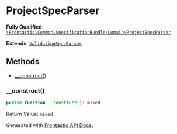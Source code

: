 #  ProjectSpecParser

**Fully Qualified**: [`\Frontastic\Common\SpecificationBundle\Domain\ProjectSpecParser`](../../../../src/php/SpecificationBundle/Domain/ProjectSpecParser.php)

**Extends**: [`ValidatingSpecParser`](ValidatingSpecParser.md)

## Methods

* [__construct()](#__construct)

### __construct()

```php
public function __construct(): mixed
```

Return Value: `mixed`

Generated with [Frontastic API Docs](https://github.com/FrontasticGmbH/apidocs).

